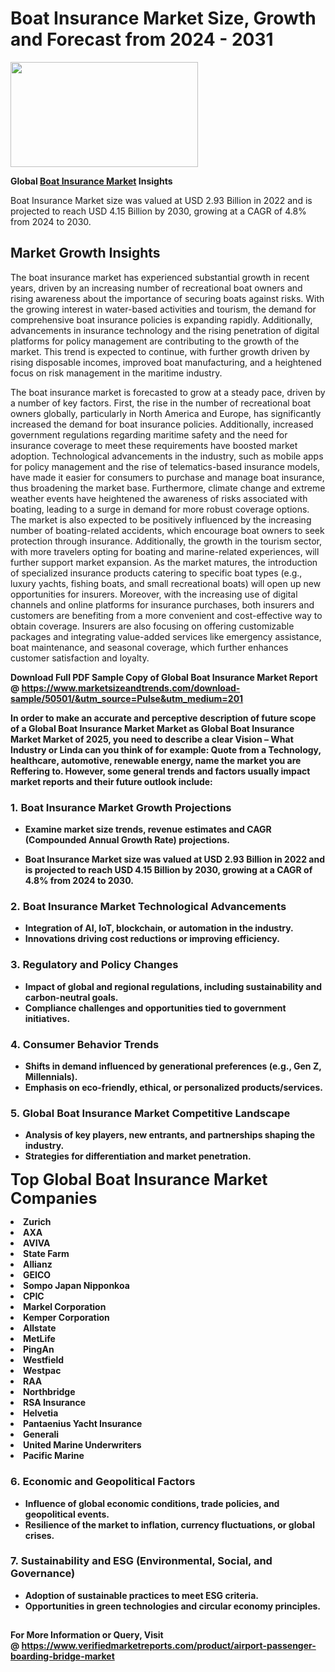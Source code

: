 <H1>Boat Insurance Market Size, Growth and Forecast from 2024 - 2031</H1><img class="aligncenter size-medium wp-image-584254" src="https://thirdeyenews.in/wp-content/uploads/2024/09/Global-Market-Research-300x168.jpeg" alt="" width="300" height="168" /><p><strong>Global&nbsp;<a href="https://www.marketsizeandtrends.com/download-sample/50501/&amp;utm_source=Pulse&amp;utm_medium=201">Boat Insurance Market</a> Insights</strong></p><p>Boat Insurance Market size was valued at USD 2.93 Billion in 2022 and is projected to reach USD 4.15 Billion by 2030, growing at a CAGR of 4.8% from 2024 to 2030.</p><p><h2>Market Growth Insights</h2> <p>The boat insurance market has experienced substantial growth in recent years, driven by an increasing number of recreational boat owners and rising awareness about the importance of securing boats against risks. With the growing interest in water-based activities and tourism, the demand for comprehensive boat insurance policies is expanding rapidly. Additionally, advancements in insurance technology and the rising penetration of digital platforms for policy management are contributing to the growth of the market. This trend is expected to continue, with further growth driven by rising disposable incomes, improved boat manufacturing, and a heightened focus on risk management in the maritime industry.</p> <p><strong></strong></p> <p>The boat insurance market is forecasted to grow at a steady pace, driven by a number of key factors. First, the rise in the number of recreational boat owners globally, particularly in North America and Europe, has significantly increased the demand for boat insurance policies. Additionally, increased government regulations regarding maritime safety and the need for insurance coverage to meet these requirements have boosted market adoption. Technological advancements in the industry, such as mobile apps for policy management and the rise of telematics-based insurance models, have made it easier for consumers to purchase and manage boat insurance, thus broadening the market base. Furthermore, climate change and extreme weather events have heightened the awareness of risks associated with boating, leading to a surge in demand for more robust coverage options. The market is also expected to be positively influenced by the increasing number of boating-related accidents, which encourage boat owners to seek protection through insurance. Additionally, the growth in the tourism sector, with more travelers opting for boating and marine-related experiences, will further support market expansion. As the market matures, the introduction of specialized insurance products catering to specific boat types (e.g., luxury yachts, fishing boats, and small recreational boats) will open up new opportunities for insurers. Moreover, with the increasing use of digital channels and online platforms for insurance purchases, both insurers and customers are benefiting from a more convenient and cost-effective way to obtain coverage. Insurers are also focusing on offering customizable packages and integrating value-added services like emergency assistance, boat maintenance, and seasonal coverage, which further enhances customer satisfaction and loyalty. <p><strong></p><p><span class=""><strong>Download Full PDF Sample Copy of Global Boat Insurance Market Report</strong> @ <a href="https://www.marketsizeandtrends.com/download-sample/50501/&amp;utm_source=Pulse&amp;utm_medium=201" target="_blank">https://www.marketsizeandtrends.com/download-sample/50501/&amp;utm_source=Pulse&amp;utm_medium=201</a></span></p><p>In order to make an accurate and perceptive description of future scope of a Global&nbsp;Boat Insurance Market Market as Global&nbsp;Boat Insurance Market Market of 2025, you need to describe a clear Vision &ndash; What Industry or Linda can you think of for example: Quote from a Technology, healthcare, automotive, renewable energy, name the market you are Reffering to. However, some general trends and factors usually impact market reports and their future outlook include:</p><h3>1.&nbsp;<strong>Boat Insurance Market Growth Projections</strong></h3><ul><li>Examine market size trends, revenue estimates and CAGR (Compounded Annual Growth Rate) projections.</li><li><p>Boat Insurance Market size was valued at USD 2.93 Billion in 2022 and is projected to reach USD 4.15 Billion by 2030, growing at a CAGR of 4.8% from 2024 to 2030.</p></li></ul><h3>2.&nbsp;<strong>Boat Insurance Market Technological Advancements</strong></h3><ul><li>Integration of AI, IoT, blockchain, or automation in the industry.</li><li>Innovations driving cost reductions or improving efficiency.</li></ul><h3>3.&nbsp;<strong>Regulatory and Policy Changes</strong></h3><ul><li>Impact of global and regional regulations, including sustainability and carbon-neutral goals.</li><li>Compliance challenges and opportunities tied to government initiatives.</li></ul><h3>4.&nbsp;<strong>Consumer Behavior Trends</strong></h3><ul><li>Shifts in demand influenced by generational preferences (e.g., Gen Z, Millennials).</li><li>Emphasis on eco-friendly, ethical, or personalized products/services.</li></ul><h3>5.&nbsp;<strong>Global Boat Insurance Market Competitive Landscape</strong></h3><ul><li>Analysis of key players, new entrants, and partnerships shaping the industry.</li><li>Strategies for differentiation and market penetration.</li></ul><p data-pm-slice="1 1 []"><span style="color: inherit; font-family: inherit; font-size: 25px;">Top Global Boat Insurance Market Companies</span></p><div class="" data-test-id=""><p><li>Zurich</li><li> AXA</li><li> AVIVA</li><li> State Farm</li><li> Allianz</li><li> GEICO</li><li> Sompo Japan Nipponkoa</li><li> CPIC</li><li> Markel Corporation</li><li> Kemper Corporation</li><li> Allstate</li><li> MetLife</li><li> PingAn</li><li> Westfield</li><li> Westpac</li><li> RAA</li><li> Northbridge</li><li> RSA Insurance</li><li> Helvetia</li><li> Pantaenius Yacht Insurance</li><li> Generali</li><li> United Marine Underwriters</li><li> Pacific Marine</li></p></div><h3>6.&nbsp;<strong>Economic and Geopolitical Factors</strong></h3><ul><li>Influence of global economic conditions, trade policies, and geopolitical events.</li><li>Resilience of the market to inflation, currency fluctuations, or global crises.</li></ul><h3>7.&nbsp;<strong>Sustainability and ESG (Environmental, Social, and Governance)</strong></h3><ul><li>Adoption of sustainable practices to meet ESG criteria.</li><li>Opportunities in green technologies and circular economy principles.</li></ul><h2><strong style="font-size: 14px;">For More Information or Query, Visit @&nbsp;</strong><a style="background-color: #ffffff; font-size: 14px;" href="https://www.marketsizeandtrends.com/report/boat-insurance-market/" target="_blank">https://www.verifiedmarketreports.com/product/airport-passenger-boarding-bridge-market</a></h2>
